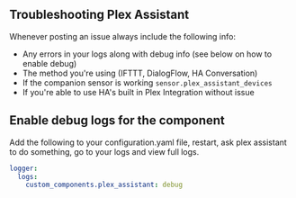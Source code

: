 ## Troubleshooting Plex Assistant

Whenever posting an issue always include the following info: 

* Any errors in your logs along with debug info (see below on how to enable debug)
* The method you're using (IFTTT, DialogFlow, HA Conversation)
* If the companion sensor is working `sensor.plex_assistant_devices`
* If you're able to use HA's built in Plex Integration without issue

## Enable debug logs for the component

Add the following to your configuration.yaml file, restart, ask plex assistant to do something, go to your logs and view full logs.

```yaml
logger:
  logs:
    custom_components.plex_assistant: debug
```
